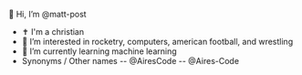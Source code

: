 👋 Hi, I’m @matt-post
- ✝️ I'm a christian
- 👀 I’m interested in rocketry, computers, american football, and wrestling
- 🌱 I’m currently learning machine learning
- Synonyms / Other names
--  @AiresCode
--  @Aires-Code
